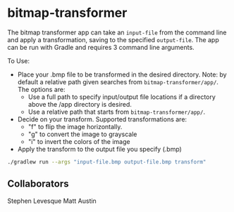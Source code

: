 # bitmap-transformer

The bitmap transformer app can take an `input-file` from the command line and apply a transformation, saving to the specified `output-file`. The app can be run with Gradle and requires 3 command line arguments.

To Use:
- Place your .bmp file to be transformed in the desired directory. Note: by default a relative path given searches from `bitmap-transformer/app/`. The options are:
  - Use a full path to specify input/output file locations if a directory above the /app directory is desired.
  - Use a relative path that starts from `bitmap-transformer/app/`.
- Decide on your transform. Supported transformations are:
  - "f" to flip the image horizontally.
  - "g" to convert the image to grayscale
  - "i" to invert the colors of the image
- Apply the transform to the output file you specify (.bmp)
```bash
./gradlew run --args "input-file.bmp output-file.bmp transform"
```

## Collaborators

Stephen Levesque
Matt Austin
